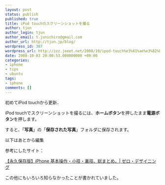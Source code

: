 ```yaml
---
layout: post
status: publish
published: true
title: iPod touchのスクリーンショットを撮る
author: tjun
author_login: tjun
author_email: t.junichiro@gmail.com
author_url: http://tjun.jp/blog/
wordpress_id: 387
wordpress_url: http://zzz.jeeet.net/2008/10/ipod-touch%e3%81%ae%e3%82%b9%e3%82%af%e3%83%aa%e3%83%bc%e3%83%b3%e3%82%b7%e3%83%a7%e3%83%83%e3%83%88%e3%82%92%e6%92%ae%e3%82%8b/
date: 2008-10-03 20:00:53.000000000 +09:00
categories:
- iphone
- tips
- ubuntu
tags:
- iphone
comments: []
---
```

初めてiPod touchから更新．

iPod touchでスクリーンショットを撮るには、<strong>ホームボタン</strong>を押したまま<strong>電源ボタン</strong>を押します。

すると、「<strong>写真</strong>」の「<strong>保存された写真</strong>」フォルダに保存されます。


以下はあとから編集

参考にしたサイト：
<p class="title"><a href="http://0-designing.com/2008/09/26/22.html">【永久保存版】iPhone 基本操作・小技・裏技、総まとめ。| ゼロ・デザイニング</a></p>
<p class="title">この他にもいろいろ知らなかったことが書かれていました。</p>
